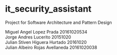 # it_security_assistant
Project for Software Architecture and Pattern Design



Miguel Angel Lopez Prada 20161020534  
Jorge Andres Lucerito 20151020  
Julian Stiven Higuera Hurtado 20161020  
Julian Albeiro Rojas Avellaneda 20161020038
